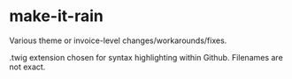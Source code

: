 # make-it-rain

Various theme or invoice-level changes/workarounds/fixes.

.twig extension chosen for syntax highlighting within Github. Filenames are not exact.
